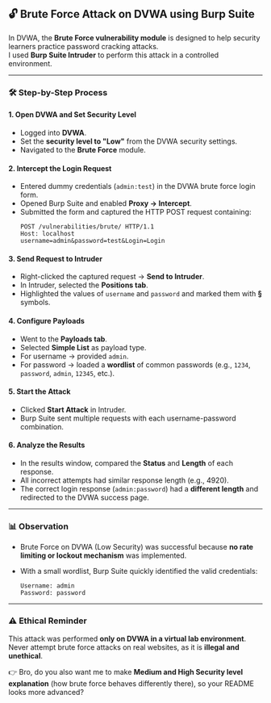 ## 🔓 Brute Force Attack on DVWA using Burp Suite

In DVWA, the **Brute Force vulnerability module** is designed to help security learners practice password cracking attacks.  
I used **Burp Suite Intruder** to perform this attack in a controlled environment.

---

### 🛠️ Step-by-Step Process

#### 1. Open DVWA and Set Security Level
- Logged into **DVWA**.
- Set the **security level to "Low"** from the DVWA security settings.
- Navigated to the **Brute Force** module.

#### 2. Intercept the Login Request
- Entered dummy credentials (`admin:test`) in the DVWA brute force login form.
- Opened Burp Suite and enabled **Proxy → Intercept**.
- Submitted the form and captured the HTTP POST request containing:
  ```http
  POST /vulnerabilities/brute/ HTTP/1.1
  Host: localhost
  username=admin&password=test&Login=Login

#### 3. Send Request to Intruder

* Right-clicked the captured request → **Send to Intruder**.
* In Intruder, selected the **Positions tab**.
* Highlighted the values of `username` and `password` and marked them with **§** symbols.

#### 4. Configure Payloads

* Went to the **Payloads tab**.
* Selected **Simple List** as payload type.
* For username → provided `admin`.
* For password → loaded a **wordlist** of common passwords (e.g., `1234`, `password`, `admin`, `12345`, etc.).

#### 5. Start the Attack

* Clicked **Start Attack** in Intruder.
* Burp Suite sent multiple requests with each username-password combination.

#### 6. Analyze the Results

* In the results window, compared the **Status** and **Length** of each response.
* All incorrect attempts had similar response length (e.g., 4920).
* The correct login response (`admin:password`) had a **different length** and redirected to the DVWA success page.

---

### 📊 Observation

* Brute Force on DVWA (Low Security) was successful because **no rate limiting or lockout mechanism** was implemented.
* With a small wordlist, Burp Suite quickly identified the valid credentials:

  ```
  Username: admin
  Password: password
  ```

---

### ⚠️ Ethical Reminder

This attack was performed **only on DVWA in a virtual lab environment**.
Never attempt brute force attacks on real websites, as it is **illegal and unethical**.

👉 Bro, do you also want me to make **Medium and High Security level explanation** (how brute force behaves differently there), so your README looks more advanced?

